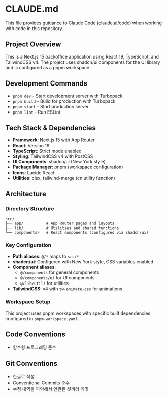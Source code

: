 # CLAUDE.md

This file provides guidance to Claude Code (claude.ai/code) when working with code in this repository.

## Project Overview

This is a Next.js 15 backoffice application using React 19, TypeScript, and TailwindCSS v4. The project uses shadcn/ui components for the UI library and is configured as a pnpm workspace.

## Development Commands

- `pnpm dev` - Start development server with Turbopack
- `pnpm build` - Build for production with Turbopack
- `pnpm start` - Start production server
- `pnpm lint` - Run ESLint

## Tech Stack & Dependencies

- **Framework**: Next.js 15 with App Router
- **React**: Version 19
- **TypeScript**: Strict mode enabled
- **Styling**: TailwindCSS v4 with PostCSS
- **UI Components**: shadcn/ui (New York style)
- **Package Manager**: pnpm (workspace configuration)
- **Icons**: Lucide React
- **Utilities**: clsx, tailwind-merge (cn utility function)

## Architecture

### Directory Structure

```
src/
├── app/          # App Router pages and layouts
├── lib/          # Utilities and shared functions
└── components/   # React components (configured via shadcn/ui)
```

### Key Configuration

- **Path aliases**: `@/*` maps to `src/*`
- **shadcn/ui**: Configured with New York style, CSS variables enabled
- **Component aliases**:
  - `@/components` for general components
  - `@/components/ui` for UI components
  - `@/lib/utils` for utilities
- **TailwindCSS**: v4 with `tw-animate-css` for animations

### Workspace Setup

This project uses pnpm workspaces with specific built dependencies configured in `pnpm-workspace.yaml`.

## Code Conventions

- 함수형 프로그래밍 준수

## Git Conventions

- 한글로 작성
- Conventional Commits 준수
- 수정 내역을 파악해서 연관된 것끼리 커밋

